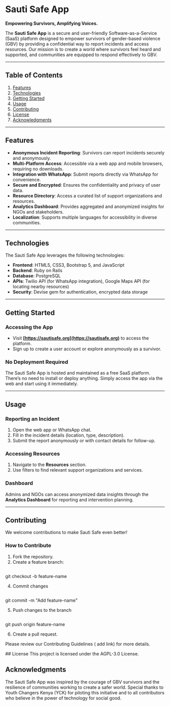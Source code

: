 # Sauti Safe App  

**Empowering Survivors, Amplifying Voices.**  

The **Sauti Safe App** is a secure and user-friendly Software-as-a-Service (SaaS) platform designed to empower survivors of gender-based violence (GBV) by providing a confidential way to report incidents and access resources. Our mission is to create a world where survivors feel heard and supported, and communities are equipped to respond effectively to GBV.  

---

## Table of Contents  
1. [Features](#features)  
2. [Technologies](#technologies)  
3. [Getting Started](#getting-started)  
4. [Usage](#usage)  
5. [Contributing](#contributing)  
6. [License](#license)  
7. [Acknowledgments](#acknowledgments)  

---

## Features  
- **Anonymous Incident Reporting**: Survivors can report incidents securely and anonymously.  
- **Multi-Platform Access**: Accessible via a web app and mobile browsers, requiring no downloads.  
- **Integration with WhatsApp**: Submit reports directly via WhatsApp for convenience.  
- **Secure and Encrypted**: Ensures the confidentiality and privacy of user data.  
- **Resource Directory**: Access a curated list of support organizations and resources.  
- **Analytics Dashboard**: Provides aggregated and anonymized insights for NGOs and stakeholders.  
- **Localization**: Supports multiple languages for accessibility in diverse communities.  

---

## Technologies  
The Sauti Safe App leverages the following technologies:  
- **Frontend**: HTML5, CSS3, Bootstrap 5, and JavaScript  
- **Backend**: Ruby on Rails  
- **Database**: PostgreSQL  
- **APIs**: Twilio API (for WhatsApp integration), Google Maps API (for locating nearby resources)  
- **Security**: Devise gem for authentication, encrypted data storage  

---

## Getting Started  

### Accessing the App  
- Visit **[https://sautisafe.org](https://sautisafe.org)** to access the platform.  
- Sign up to create a user account or explore anonymously as a survivor.  

### No Deployment Required  
The Sauti Safe App is hosted and maintained as a free SaaS platform. There’s no need to install or deploy anything. Simply access the app via the web and start using it immediately.  

---

## Usage  
### Reporting an Incident  
1. Open the web app or WhatsApp chat.  
2. Fill in the incident details (location, type, description).  
3. Submit the report anonymously or with contact details for follow-up.  

### Accessing Resources  
1. Navigate to the **Resources** section.  
2. Use filters to find relevant support organizations and services.  

### Dashboard  
Admins and NGOs can access anonymized data insights through the **Analytics Dashboard** for reporting and intervention planning.  

---

## Contributing  
We welcome contributions to make Sauti Safe even better!  

### How to Contribute  
1. Fork the repository.
3. Create a feature branch:  
    ```bash
  git checkout -b feature-name

4. Commit changes
    ```bash
  git commit -m "Add feature-name" 

5. Push changes to the branch
     ```bash 
  git push origin feature-name  

6. Create a pull request.

Please review our Contributing Guidelines ( add link) for more details.

## License
This project is licensed under the AGPL-3.0 License.

## Acknowledgments
The Sauti Safe App was inspired by the courage of GBV survivors and the resilience of communities working to create a safer world. Special thanks to Youth Changers Kenya (YCK) for piloting this initiative and to all contributors who believe in the power of technology for social good.

